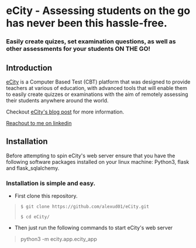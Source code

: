 # eCity  -  Assessing students on the go has never been this hassle-free.
### Easily create quizes, set examination questions, as well as other assessments for your students ON THE GO!

## Introduction
[eCity](https://ecity.xandex.tech) is a Computer Based Test (CBT) platform that
was designed to provide teachers at various of education, with advanced tools
that will enable them to easily create quizzes or examinations with the aim
of remotely assessing their  students anywhere around the world.

Checkout [eCity's blog post](https://www.linkedin.com/pulse/my-first-attempt-creating-computer-based-test-cbt-app-ikpeama) for more information.

[Reachout to me on linkedin](https://www.linkedin.com/in/alexander-ikpeama-442296244)


## Installation
Before attempting to spin eCity's web server ensure that you have the
following software packages installed on your linux machine:
Python3, flask and flask_sqlalchemy.
### Installation is simple and easy.
* First clone this repository.
> ```
> $ git clone https://github.com/alexud01/eCity.git
>
> $ cd eCity/
> ```
* Then just run the following commands to start eCity's web server
> python3 -m ecity.app.ecity_app

